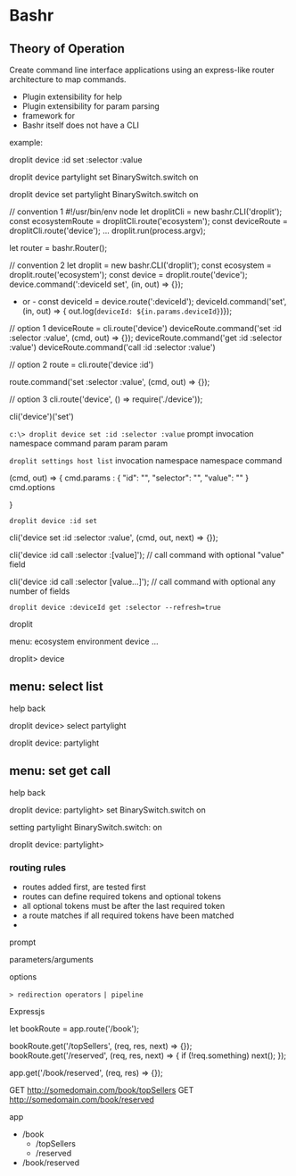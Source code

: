 # Bashr

## Theory of Operation

Create command line interface applications using an express-like router architecture to map commands.

* Plugin extensibility for help
* Plugin extensibility for param parsing
* framework for 
* Bashr itself does not have a CLI


example:

droplit device :id set :selector :value

droplit device partylight set BinarySwitch.switch on

droplit device set partylight BinarySwitch.switch on

// convention 1
#!/usr/bin/env node
let droplitCli = new bashr.CLI('droplit');
const ecosystemRoute = droplitCli.route('ecosystem');
const deviceRoute = droplitCli.route('device');
...
droplit.run(process.argv);

let router = bashr.Router();

// convention 2
let droplit = new bashr.CLI('droplit');
const ecosystem = droplit.route('ecosystem');
const device = droplit.route('device');
device.command(':deviceId set', (in, out) => {});
 - or -
const deviceId = device.route(':deviceId');
deviceId.command('set', (in, out) => { out.log(`deviceId: ${in.params.deviceId}`)});

// option 1
deviceRoute = cli.route('device')
deviceRoute.command('set :id :selector :value', (cmd, out) => {});
deviceRoute.command('get :id :selector :value')
deviceRoute.command('call :id :selector :value')


// option 2
route = cli.route('device :id')

route.command('set :selector :value', (cmd, out) => {});


// option 3
cli.route('device', () => require('./device'));

cli('device')('set')

`c:\> droplit device set :id :selector :value`
prompt invocation namespace command param param param

`droplit settings host list`
invocation namespace namespace command


(cmd, out) => {
    cmd.params : {
        "id": "",
        "selector": "",
        "value": ""
    }
    cmd.options

}

`droplit device :id set`

cli('device set :id :selector :value', (cmd, out, next) => {});

cli('device :id call :selector :[value]'); // call command with optional "value" field

cli('device :id call :selector [value...]'); // call command with optional any number of fields

`droplit device :deviceId get :selector --refresh=true`

droplit

menu:
ecosystem
environment
device
...

droplit> device

menu:
select
list
----
help
back


droplit device> select partylight

droplit device: partylight

menu:
set
get
call
----
help
back

droplit device: partylight> set BinarySwitch.switch on

setting partylight BinarySwitch.switch: on

droplit device: partylight>

### routing rules

* routes added first, are tested first
* routes can define required tokens and optional tokens
* all optional tokens must be after the last required token
* a route matches if all required tokens have been matched
* 

prompt

parameters/arguments

options

`> redirection operators`
`| pipeline`


Expressjs

let bookRoute = app.route('/book');

bookRoute.get('/topSellers', (req, res, next) => {});
bookRoute.get('/reserved', (req, res, next) => { if (!req.something) next(); });

app.get('/book/reserved', (req, res) => {});

GET http://somedomain.com/book/topSellers
GET http://somedomain.com/book/reserved

app
- /book
	- /topSellers
	- /reserved
- /book/reserved